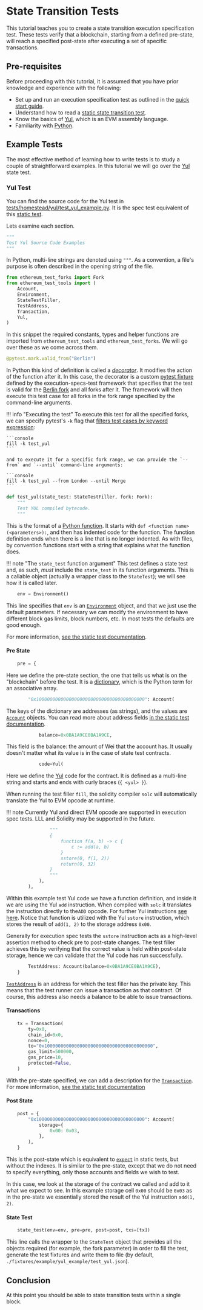 # State Transition Tests

This tutorial teaches you to create a state transition execution specification test. These tests verify that a blockchain, starting from a defined pre-state, will reach a specified post-state after executing a set of specific transactions.

## Pre-requisites

Before proceeding with this tutorial, it is assumed that you have prior knowledge and experience with the following:

- Set up and run an execution specification test as outlined in the [quick start guide](../getting_started/quick_start.md).
- Understand how to read a [static state transition test](https://ethereum-tests.readthedocs.io/en/latest/state-transition-tutorial.html#the-source-code).
- Know the basics of [Yul](https://docs.soliditylang.org/en/latest/yul.html), which is an EVM assembly language.
- Familiarity with [Python](https://docs.python.org/3/tutorial/).

## Example Tests

The most effective method of learning how to write tests is to study a couple of straightforward examples. In this tutorial we will go over the [Yul](https://github.com/ethereum/execution-spec-tests/blob/main/tests/example/test_yul_example.py#L17) state test.

### Yul Test

You can find the source code for the Yul test in [tests/homestead/yul/test_yul_example.py](../tests/homestead/yul/test_yul_example/index.md).
It is the spec test equivalent of this [static test](https://github.com/ethereum/tests/blob/develop/src/GeneralStateTestsFiller/stExample/yulExampleFiller.yml).

Lets examine each section.

```python
"""
Test Yul Source Code Examples
"""
```

In Python, multi-line strings are denoted using `"""`. As a convention, a file's purpose is often described in the opening string of the file.

```python
from ethereum_test_forks import Fork
from ethereum_test_tools import (
    Account,
    Environment,
    StateTestFiller,
    TestAddress,
    Transaction,
    Yul,
)
```

In this snippet the required constants, types and helper functions are imported from `ethereum_test_tools` and `ethereum_test_forks`. We will go over these as we come across them.

```python
@pytest.mark.valid_from("Berlin")
```

In Python this kind of definition is called a [*decorator*](https://docs.python.org/3/search.html?q=decorator).
It modifies the action of the function after it.
In this case, the decorator is a custom [pytest fixture](https://docs.pytest.org/en/latest/explanation/fixtures.html) defined by the execution-specs-test framework that specifies that the test is valid for the [Berlin fork](https://ethereum.org/en/history/#berlin) and all forks after it. The framework will then execute this test case for all forks in the fork range specified by the command-line arguments.

!!! info "Executing the test"
    To execute this test for all the specified forks, we can specify pytest's `-k` flag that [filters test cases by keyword expression](https://docs.pytest.org/en/latest/how-to/usage.html#specifying-tests-selecting-tests):

    ```console
    fill -k test_yul
    ```

    and to execute it for a specific fork range, we can provide the `--from` and `--until` command-line arguments:

    ```console
    fill -k test_yul --from London --until Merge
    ```

```python
def test_yul(state_test: StateTestFiller, fork: Fork):
    """
    Test YUL compiled bytecode.
    """
```

This is the format of a [Python function](https://docs.python.org/3/tutorial/controlflow.html#defining-functions).
It starts with `def <function name>(<parameters>):`, and then has indented code for the function.
The function definition ends when there is a line that is no longer indented. As with files, by convention functions start with a string that explains what the function does.

!!! note "The `state_test` function argument"
    This test defines a state test and, as such, *must* include the `state_test` in its function arguments. This is a callable object (actually a wrapper class to the `StateTest`); we will see how it is called later.

```python
    env = Environment()
```

This line specifies that `env` is an [`Environment`](https://github.com/ethereum/execution-spec-tests/blob/main/src/ethereum_test_tools/common/types.py#L445) object, and that we just use the default parameters.
If necessary we can modify the environment to have different block gas limits, block numbers, etc.
In most tests the defaults are good enough.

For more information, [see the static test documentation](https://ethereum-tests.readthedocs.io/en/latest/test_filler/state_filler.html#env).

#### Pre State

```python
    pre = {
```

Here we define the pre-state section, the one that tells us what is on the "blockchain" before the test.
It is a [dictionary](https://docs.python.org/3/tutorial/datastructures.html#dictionaries), which is the Python term for an associative array.

```python
        "0x1000000000000000000000000000000000000000": Account(
```

The keys of the dictionary are addresses (as strings), and the values are [`Account`](https://github.com/ethereum/execution-spec-tests/blob/main/src/ethereum_test_tools/common/types.py#L264) objects.
You can read more about address fields [in the static test documentation](https://ethereum-tests.readthedocs.io/en/latest/test_filler/state_filler.html#address-fields).

```python
            balance=0x0BA1A9CE0BA1A9CE,
```

This field is the balance: the amount of Wei that the account has. It usually doesn't matter what its value is in the case of state test contracts.

```python
            code=Yul(
```

Here we define the [Yul](https://docs.soliditylang.org/en/v0.8.17/yul.html) code for the contract. It is defined as a multi-line string and starts and ends with curly braces (`{ <yul> }`).

When running the test filler `fill`, the solidity compiler `solc` will automatically translate the Yul to EVM opcode at runtime.

!!! note
    Currently Yul and direct EVM opcode are supported in execution spec tests. LLL and Solidity may be supported in the future.

```python
                """
                {
                    function f(a, b) -> c {
                        c := add(a, b)
                    }
                    sstore(0, f(1, 2))
                    return(0, 32)
                }
                """
            ),
        ),
```

Within this example test Yul code we have a function definition, and inside it we are using the Yul `add` instruction. When compiled with `solc` it translates the instruction directly to the`ADD` opcode. For further Yul instructions [see here](https://docs.soliditylang.org/en/latest/yul.html#evm-dialect). Notice that function is utilized with the Yul `sstore` instruction, which stores the result of `add(1, 2)` to the storage address `0x00`.

Generally for execution spec tests the `sstore` instruction acts as a high-level assertion method to check pre to post-state changes. The test filler achieves this by verifying that the correct value is held within post-state storage, hence we can validate that the Yul code has run successfully.

```python
        TestAddress: Account(balance=0x0BA1A9CE0BA1A9CE),
    }
```

[`TestAddress`](https://github.com/ethereum/execution-spec-tests/blob/main/src/ethereum_test_tools/common/constants.py#L8) is an address for which the test filler has the private key.
This means that the test runner can issue a transaction as that contract.
Of course, this address also needs a balance to be able to issue transactions.

#### Transactions

```python
    tx = Transaction(
        ty=0x0,
        chain_id=0x0,
        nonce=0,
        to="0x1000000000000000000000000000000000000000",
        gas_limit=500000,
        gas_price=10,
        protected=False,
    )
```

With the pre-state specified, we can add a description for the [`Transaction`](https://github.com/ethereum/execution-spec-tests/blob/main/src/ethereum_test_tools/common/types.py#L516).
For more information, [see the static test documentation](https://ethereum-tests.readthedocs.io/en/latest/test_filler/state_filler.html#transaction)

#### Post State

```python
    post = {
        "0x1000000000000000000000000000000000000000": Account(
            storage={
                0x00: 0x03,
            },
        ),
    }
```

This is the post-state which is equivalent to [`expect`](https://ethereum-tests.readthedocs.io/en/latest/test_filler/state_filler.html#expect) in static tests, but without the indexes. It is similar to the pre-state, except that we do not need to specify everything, only those accounts and fields we wish to test.

In this case, we look at the storage of the contract we called and add to it what we expect to see. In this example storage cell `0x00` should be `0x03` as in the pre-state we essentially stored the result of the Yul instruction `add(1, 2)`.

#### State Test

```python
    state_test(env=env, pre=pre, post=post, txs=[tx])
```

This line calls the wrapper to the `StateTest` object that provides all the objects required (for example, the fork parameter) in order to fill the test, generate the test fixtures and write them to file (by default, `./fixtures/example/yul_example/test_yul.json`).

## Conclusion

At this point you should be able to state transition tests within a single block.
